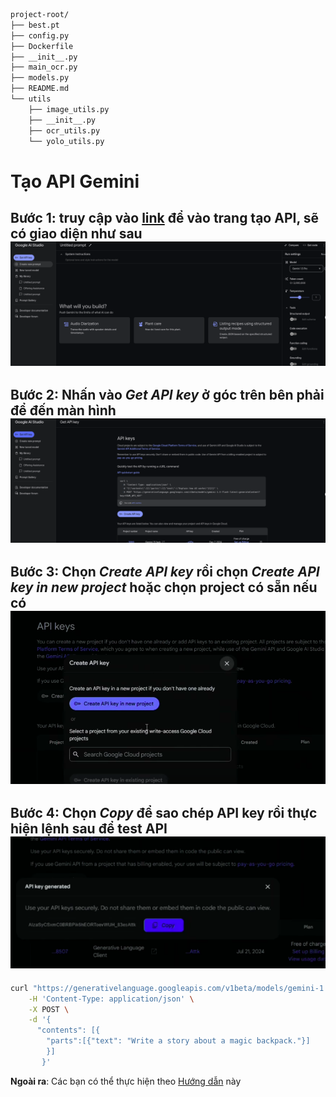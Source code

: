 ```bash
project-root/
├── best.pt
├── config.py
├── Dockerfile
├── __init__.py
├── main_ocr.py
├── models.py
├── README.md
└── utils
    ├── image_utils.py
    ├── __init__.py
    ├── ocr_utils.py
    └── yolo_utils.py
```

# Tạo API Gemini 
## Bước 1: truy cập vào [link](aistudio.google.com) để vào trang tạo API, sẽ có giao diện như sau![alt text](image.png)
## Bước 2: Nhấn vào *Get API key* ở góc trên bên phải để đến màn hình![alt text](image-1.png)
## Bước 3: Chọn *Create API key* rồi chọn *Create API key in new project* hoặc chọn project có sẵn nếu có ![alt text](image-2.png)
## Bước 4: Chọn *Copy* để sao chép API key rồi thực hiện lệnh sau để test API![alt text](image-3.png)
```bash
curl "https://generativelanguage.googleapis.com/v1beta/models/gemini-1.5-flash:generateContent?key=${GEMINI_API_KEY}" \
    -H 'Content-Type: application/json' \
    -X POST \
    -d '{
      "contents": [{
        "parts":[{"text": "Write a story about a magic backpack."}]
        }]
       }'
```

**Ngoài ra**: Các bạn có thể thực hiện theo [Hướng dẫn](https://ai.google.dev/gemini-api/docs/api-key?hl=vi) này
